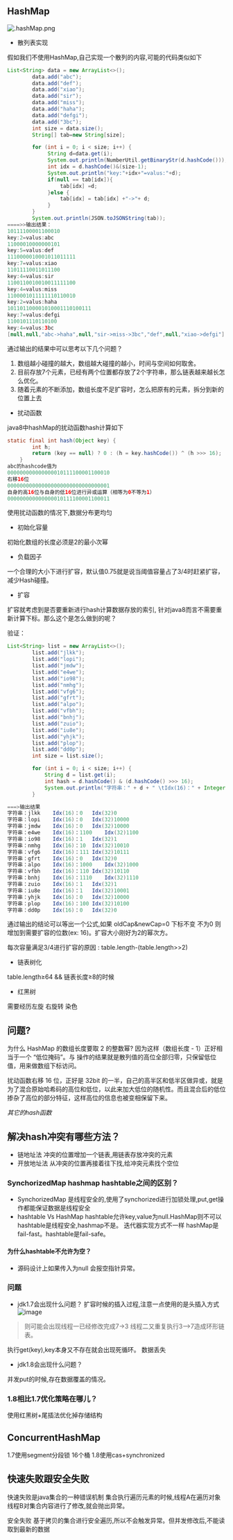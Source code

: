 ## HashMap
![.hashMap.png](hashMap.png)

- 散列表实现

假如我们不使用HashMap,自己实现一个散列的内容,可能的代码类似如下

```java
List<String> data = new ArrayList<>();
        data.add("abc");
        data.add("def");
        data.add("xiao");
        data.add("sir");
        data.add("miss");
        data.add("haha");
        data.add("defgi");
        data.add("3bc");
        int size = data.size();
        String[] tab=new String[size];

        for (int i = 0; i < size; i++) {
             String d=data.get(i);
             System.out.println(NumberUtil.getBinaryStr(d.hashCode()));
             int idx = d.hashCode()&(size-1);
             System.out.println("key:"+idx+"=valus:"+d);
             if(null == tab[idx]){
                 tab[idx] =d;
             }else {
                 tab[idx] = tab[idx] +"->"+ d;
             }
        }
        System.out.println(JSON.toJSONString(tab));
====>>输出结果：
10111100001100010
key:2=valus:abc
11000010000000101
key:5=valus:def
1110000010001011011111
key:7=valus:xiao
11011110011011100
key:4=valus:sir
1100110010010011111100
key:4=valus:miss
1100001011111110110010
key:2=valus:haha
101101100001010001110100111
key:7=valus:defgi
1100101110110100
key:4=valus:3bc
[null,null,"abc->haha",null,"sir->miss->3bc","def",null,"xiao->defgi"]
```

通过输出的结果中可以思考以下几个问题？

1. 数组越小碰撞的越大，数组越大碰撞的越小，时间与空间如何取舍。
2. 目前存放7个元素，已经有两个位置都存放了2个字符串，那么链表越来越长怎么优化。
3. 随着元素的不断添加，数组长度不足扩容时，怎么把原有的元素，拆分到新的位置上去
- 扰动函数
  
java8中hashMap的扰动函数hash计算如下

```java
static final int hash(Object key) {
        int h;
        return (key == null) ? 0 : (h = key.hashCode()) ^ (h >>> 16);
    }
abc的hashcode值为
000000000000000010111100001100010
右移16位
000000000000000000000000000000001
自身的高16位与自身的低16位进行异或运算（相等为0不等为1）
000000000000000010111100001100011
```

使用扰动函数的情况下,数据分布更均匀

- 初始化容量

初始化数组的长度必须是2的最小次幂

- 负载因子

一个合理的大小下进行扩容，默认值0.75就是说当阈值容量占了3/4时赶紧扩容，减少Hash碰撞。

- 扩容

扩容就考虑到是否要重新进行hash计算数据存放的索引, 针对java8而言不需要重新计算下标。那么这个是怎么做到的呢？

验证：

```java
List<String> list = new ArrayList<>();
        list.add("jlkk");
        list.add("lopi");
        list.add("jmdw");
        list.add("e4we");
        list.add("io98");
        list.add("nmhg");
        list.add("vfg6");
        list.add("gfrt");
        list.add("alpo");
        list.add("vfbh");
        list.add("bnhj");
        list.add("zuio");
        list.add("iu8e");
        list.add("yhjk");
        list.add("plop");
        list.add("dd0p");
        int size = list.size();

        for (int i = 0; i < size; i++) {
            String d = list.get(i);
            int hash = d.hashCode() & (d.hashCode() >>> 16);
            System.out.println("字符串：" + d + " \tIdx(16)：" + Integer.toBinaryString((16 - 1) & hash) +  "\tIdx(16)"+Integer.toBinaryString((32 - 1) & hash));
        }

===>输出结果
字符串：jlkk 	Idx(16)：0	Idx(32)0
字符串：lopi 	Idx(16)：0	Idx(32)10000
字符串：jmdw 	Idx(16)：0	Idx(32)10000
字符串：e4we 	Idx(16)：1100	Idx(32)1100
字符串：io98 	Idx(16)：1	Idx(32)1
字符串：nmhg 	Idx(16)：10	Idx(32)10010
字符串：vfg6 	Idx(16)：111	Idx(32)10111
字符串：gfrt 	Idx(16)：0	Idx(32)0
字符串：alpo 	Idx(16)：1000	Idx(32)1000
字符串：vfbh 	Idx(16)：110	Idx(32)10110
字符串：bnhj 	Idx(16)：1110	Idx(32)1110
字符串：zuio 	Idx(16)：1	Idx(32)1
字符串：iu8e 	Idx(16)：1	Idx(32)10001
字符串：yhjk 	Idx(16)：0	Idx(32)10000
字符串：plop 	Idx(16)：100	Idx(32)10100
字符串：dd0p 	Idx(16)：0	Idx(32)0
```

通过输出的结论可以等出一个公式,如果 oldCap&newCap=0 下标不变 不为0 则增加到需要扩容的位数(ex: 16)。扩容大小刚好为2的幂次方。

每次容量满足3/4进行扩容的原因 : table.length-(table.length>>2)

- 链表树化

table.length≥64 && 链表长度≥8的时候

- 红黑树

需要经历左旋 右旋转 染色

## 问题?
为什么 HashMap 的数组长度要取 2 的整数幂?
因为这样（数组长度 - 1）正好相当于一个 “低位掩码”。与 操作的结果就是散列值的高位全部归零，只保留低位值，用来做数组下标访问。

扰动函数右移 16 位，正好是 32bit 的一半，自己的高半区和低半区做异或，就是为了混合原始哈希码的高位和低位，以此来加大低位的随机性。而且混合后的低位掺杂了高位的部分特征，这样高位的信息也被变相保留下来。


*其它的hash函数*

## 解决hash冲突有哪些方法？
- 链地址法
  冲突的位置增加一个链表,用链表存放冲突的元素
- 开放地址法
  从冲突的位置再接着往下找,给冲突元素找个空位


### SynchorizedMap hashmap hashtable之间的区别？

- SynchorizedMap 是线程安全的,使用了synchorized进行加锁处理,put,get操作都能保证数据是线程安全
- hashtable Vs HashMap
hashtable允许key,value为null.HashMap则不可以
hashtable是线程安全,hashmap不是。
迭代器实现方式不一样 hashMap是fail-fast。hashtable是fail-safe。  
  
#### 为什么hashtable不允许为空？
- 源码设计上如果传入为null 会报空指针异常。

### 问题
- jdk1.7会出现什么问题？
扩容时候的插入过程,注意一点使用的是头插入方式
![image](_assets/jdk1.7.jpg)

> 则可能会出现线程一已经修改完成7->3 线程二又重复执行3—>7造成环形链表。

执行get(key),key本身又不存在就会出现死循环。
数据丢失

- jdk1.8会出现什么问题？

并发put的时候,存在数据覆盖的情况。

### 1.8相比1.7优化策略在哪儿？
使用红黑树+尾插法优化掉存储结构

## ConcurrentHashMap

1.7使用segment分段锁  16个桶
1.8使用cas+synchronized

## 快速失败跟安全失败
快速失败是java集合的一种错误机制
集合执行遍历元素的时候,线程A在遍历对象 线程B对集合内容进行了修改,就会抛出异常。

安全失败
基于拷贝的集合进行安全遍历,所以不会触发异常。但并发修改后,不能读取到最新的数据


